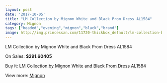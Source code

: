 ```yaml
---
layout: post
date: '2017-10-05'
title: "LM Collection by Mignon White and Black Prom Dress AL1584"
category: Mignon
tags: ["beaded","evening","mignon","black","brand"]
image: http://img.princessan.com/11720-thickbox_default/lm-collection-by-mignon-white-and-black-prom-dress-al1584.jpg
---
```

LM Collection by Mignon White and Black Prom Dress AL1584

On Sales: **$291.60405**
<a href="https://www.princessan.com/en/mignon/5477-lm-collection-by-mignon-white-and-black-prom-dress-al1584.html"><amp-img layout="responsive" width="600" height="600" src="//img.princessan.com/11720-thickbox_default/lm-collection-by-mignon-white-and-black-prom-dress-al1584.jpg" alt="LM Collection by Mignon White and Black Prom Dress AL1584 0" /></a>
<a href="https://www.princessan.com/en/mignon/5477-lm-collection-by-mignon-white-and-black-prom-dress-al1584.html"><amp-img layout="responsive" width="600" height="600" src="//img.princessan.com/11721-thickbox_default/lm-collection-by-mignon-white-and-black-prom-dress-al1584.jpg" alt="LM Collection by Mignon White and Black Prom Dress AL1584 1" /></a>

Buy it: [LM Collection by Mignon White and Black Prom Dress AL1584](https://www.princessan.com/en/mignon/5477-lm-collection-by-mignon-white-and-black-prom-dress-al1584.html "LM Collection by Mignon White and Black Prom Dress AL1584")

View more: [Mignon](https://www.princessan.com/en/44-mignon "Mignon")